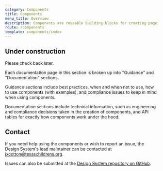 ```yaml
---
category: Components
title: Components
menu_title: Overview
description: Components are reusable building blocks for creating pages and interfaces. They are intended to be configurable and content-agnostic, while also promoting consistency. Using a component-based approach, you can more efficiently build quality-controlled and cohesive experiences.
route: /components
template: components/index
---
```


<tcds-icon icon="error" style="--tcds-icon-size: 5rem; color: var(--tcds-color-red)"></tcds-icon>

## Under construction
Please check back later.

Each documentation page in this section is broken up into "Guidance" and "Documentation" sections.

Guidance sections include best practices, when and when not to use, how to use components (with examples), and compliance issues to keep in mind when using components.

Documentation sections include technical information, such as engineering and compliance decisions taken in the creation of components, and API tables for exactly how components work under the hood.

## Contact
If you need help using the components or wish to report an issue, the Design System's lead maintainer can be contacted at [jxcotton@texaschildrens.org](mailto:jxcotton@texaschildrens.org).

Issues can also be submitted at the [Design System repository on GitHub](https://github.com/jacecotton/tcds/issues).